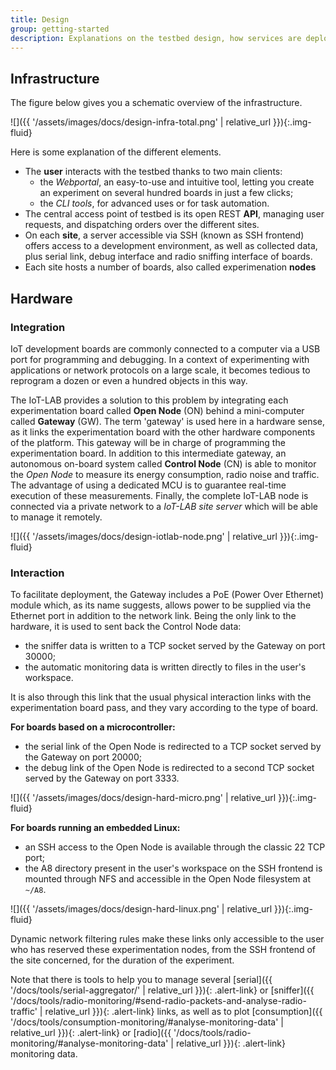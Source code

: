 ```yaml
---
title: Design
group: getting-started
description: Explanations on the testbed design, how services are deployed and accessible, and how hardware features are accessible remotely.
---
```


## Infrastructure

The figure below gives you a schematic overview of the infrastructure.
<div class="col col-lg-10 offset-lg-1" markdown="1">
![]({{ '/assets/images/docs/design-infra-total.png' | relative_url }}){:.img-fluid}
</div>

Here is some explanation of the different elements.
<ul class="fa-ul">
<li><span class="fa-li"><i class="fas fa-user"></i></span> The <strong>user</strong> interacts with the testbed thanks to two main clients:<ul>
<li>the <em>Webportal</em>, an easy-to-use and intuitive tool, letting you create an experiment on several hundred boards in just a few clicks;</li>
<li>the <em>CLI tools</em>, for advanced uses or for task automation.</li>
</ul></li>
<li><span class="fa-li"><i class="fas fa-cloud"></i></span> The central access point of testbed is its open REST <strong>API</strong>, managing user requests, and dispatching orders over the different sites.</li>
<li><span class="fa-li"><i class="fas fa-building"></i></span> On each <strong>site</strong>, a server accessible via SSH (known as SSH frontend) offers access to a development environment, as well as collected data, plus serial link, debug interface and radio sniffing interface of boards.</li>
<li><span class="fa-li"><i class="fas fa-microchip"></i></span> Each site hosts a number of boards, also called experimenation <strong>nodes</strong></li>
</ul>

## Hardware

### Integration
IoT development boards are commonly connected to a computer via a USB port for programming and debugging. In a context of experimenting with applications or network protocols on a large scale, it becomes tedious to reprogram a dozen or even a hundred objects in this way.

The IoT-LAB provides a solution to this problem by integrating each experimentation board called **Open Node** (ON) behind a mini-computer called **Gateway** (GW). The term 'gateway' is used here in a hardware sense, as it links the experimentation board with the other hardware components of the platform. This gateway will be in charge of programming the experimentation board. In addition to this intermediate gateway, an autonomous on-board system called **Control Node** (CN) is able to monitor the *Open Node* to measure its energy consumption, radio noise and traffic. The advantage of using a dedicated MCU is to guarantee real-time execution of these measurements. Finally, the complete IoT-LAB node is connected via a private network to a *IoT-LAB site server* which will be able to manage it remotely.

<div class="col col-lg-10 offset-lg-1" markdown="1">
![]({{ '/assets/images/docs/design-iotlab-node.png' | relative_url }}){:.img-fluid}
</div>

### Interaction
To facilitate deployment, the Gateway includes a PoE (Power Over Ethernet) module which, as its name suggests, allows power to be supplied via the Ethernet port in addition to the network link. Being the only link to the hardware, it is used to sent back the Control Node data:
- the sniffer data is written to a TCP socket served by the Gateway on port 30000;
- the automatic monitoring data is written directly to files in the user's workspace.

It is also through this link that the usual physical interaction links with the experimentation board pass, and they vary according to the type of board.

**For boards based on a microcontroller:**
- the serial link of the Open Node is redirected to a TCP socket served by the Gateway on port 20000;
- the debug link of the Open Node is redirected to a second TCP socket served by the Gateway on port 3333.

<div class="col col-lg-10 offset-lg-1" markdown="1">
![]({{ '/assets/images/docs/design-hard-micro.png' | relative_url }}){:.img-fluid}
</div>

**For boards running an embedded Linux:**
- an SSH access to the Open Node is available through the classic 22 TCP port;
- the A8 directory present in the user's workspace on the SSH frontend is mounted through NFS and accessible in the Open Node filesystem at `~/A8`.

<div class="col col-lg-10 offset-lg-1" markdown="1">
![]({{ '/assets/images/docs/design-hard-linux.png' | relative_url }}){:.img-fluid}
</div>

Dynamic network filtering rules make these links only accessible to the user who has reserved these experimentation nodes, from the SSH frontend of the site concerned, for the duration of the experiment.

<div class="alert alert-info" markdown="1">
Note that there is tools to help you to manage several [serial]({{ '/docs/tools/serial-aggregator/' | relative_url }}){: .alert-link} or [sniffer]({{ '/docs/tools/radio-monitoring/#send-radio-packets-and-analyse-radio-traffic' | relative_url }}){: .alert-link} links, as well as to plot [consumption]({{ '/docs/tools/consumption-monitoring/#analyse-monitoring-data' | relative_url }}){: .alert-link} or [radio]({{ '/docs/tools/radio-monitoring/#analyse-monitoring-data' | relative_url }}){: .alert-link} monitoring data.
</div>
